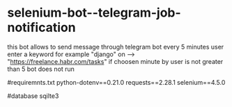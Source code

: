 # selenium-bot--telegram-job-notification


this bot allows to send message through telegram bot every 5 minutes 
user enter a keyword for example "django" on --> "https://freelance.habr.com/tasks" 
if choosen minute by user is not greater than 5 bot does not run

#requiremnts.txt
python-dotenv==0.21.0
requests==2.28.1
selenium==4.5.0

#database
sqilte3



